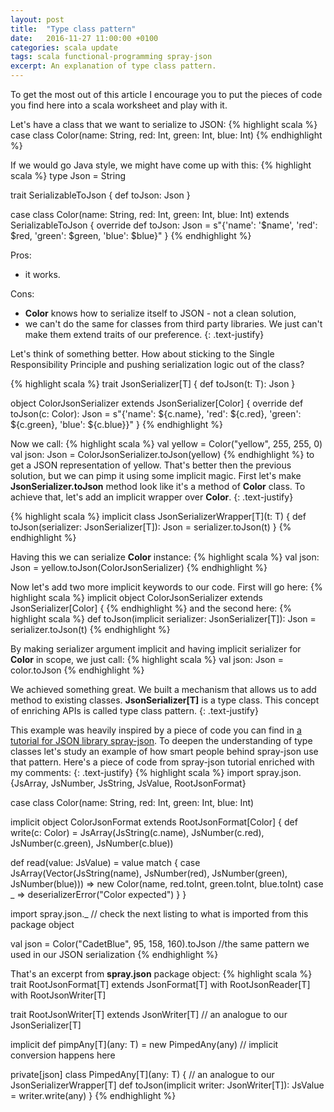 ```yaml
---
layout: post
title:  "Type class pattern"
date:   2016-11-27 11:00:00 +0100
categories: scala update
tags: scala functional-programming spray-json
excerpt: An explanation of type class pattern.
---
```

To get the most out of this article I encourage you to put the pieces of code you find here into a scala worksheet and play with it.


Let's have a class that we want to serialize to JSON:
{% highlight scala %}
case class Color(name: String, red: Int, green: Int, blue: Int)
{% endhighlight %}

If we would go Java style, we might have come up with this:
{% highlight scala %}
type Json = String

trait SerializableToJson {
  def toJson: Json
}

case class Color(name: String, red: Int, green: Int, blue: Int)
 extends SerializableToJson {
  override def toJson: Json =
    s"{'name': '$name', 'red': $red, 'green': $green, 'blue': $blue}"
}
{% endhighlight %}

Pros:
- it works.

Cons:
- **Color** knows how to serialize itself to JSON - not a clean solution,
- we can't do the same for classes from third party libraries. We just can't make them extend traits of our preference.
{: .text-justify}

Let's think of something better.
How about sticking to the Single Responsibility Principle and pushing serialization logic out of the class?

{% highlight scala %}
trait JsonSerializer[T] {
  def toJson(t: T): Json
}

object ColorJsonSerializer extends JsonSerializer[Color] {
  override def toJson(c: Color): Json =
    s"{'name': ${c.name}, 'red': ${c.red}, 'green': ${c.green}, 'blue': ${c.blue}}"
}
{% endhighlight %}

Now we call:
{% highlight scala %}
val yellow = Color("yellow", 255, 255, 0)
val json: Json = ColorJsonSerializer.toJson(yellow)
{% endhighlight %}
to get a JSON representation of yellow.
That's better then the previous solution, but we can pimp it using some implicit magic.
First let's make **JsonSerializer.toJson** method look like it's a method of **Color** class.
To achieve that, let's add an implicit wrapper over **Color**.
{: .text-justify}

{% highlight scala %}
implicit class JsonSerializerWrapper[T](t: T) {
  def toJson(serializer: JsonSerializer[T]): Json = serializer.toJson(t)
}
{% endhighlight %}

Having this we can serialize **Color** instance:
{% highlight scala %}
val json: Json = yellow.toJson(ColorJsonSerializer)
{% endhighlight %}

Now let's add two more implicit keywords to our code. First will go here:
{% highlight scala %}
implicit object ColorJsonSerializer extends JsonSerializer[Color] {
{% endhighlight %}
and the second here:
{% highlight scala %}
def toJson(implicit serializer: JsonSerializer[T]): Json = serializer.toJson(t)
{% endhighlight %}

By making serializer argument implicit and having implicit serializer for **Color** in scope, we just call:
{% highlight scala %}
val json: Json = color.toJson
{% endhighlight %}

We achieved something great.
We built a mechanism that allows us to add method to existing classes.
**JsonSerializer[T]** is a type class.
This concept of enriching APIs is called type class pattern.
{: .text-justify}

This example was heavily inspired by a piece of code you can find in [a tutorial for JSON library spray-json][spray-type-classes].
To deepen the understanding of type classes let's study an example of how smart people behind spray-json use that pattern.
Here's a piece of code from spray-json tutorial enriched with my comments:
{: .text-justify}
{% highlight scala %}
import spray.json.{JsArray, JsNumber, JsString, JsValue, RootJsonFormat}

case class Color(name: String, red: Int, green: Int, blue: Int)

implicit object ColorJsonFormat extends RootJsonFormat[Color] {
  def write(c: Color) = JsArray(JsString(c.name), JsNumber(c.red), JsNumber(c.green), JsNumber(c.blue))

  def read(value: JsValue) = value match {
    case JsArray(Vector(JsString(name), JsNumber(red), JsNumber(green), JsNumber(blue))) =>
      new Color(name, red.toInt, green.toInt, blue.toInt)
    case _ => deserializerError("Color expected")
   }
}

import spray.json._ // check the next listing to what is imported from this package object

val json = Color("CadetBlue", 95, 158, 160).toJson //the same pattern we used in our JSON serialization
{% endhighlight %}

That's an excerpt from **spray.json** package object:
{% highlight scala %}
trait RootJsonFormat[T] extends JsonFormat[T] with RootJsonReader[T] with RootJsonWriter[T]

trait RootJsonWriter[T] extends JsonWriter[T] // an analogue to our JsonSerializer[T]

implicit def pimpAny[T](any: T) = new PimpedAny(any) // implicit conversion happens here

private[json] class PimpedAny[T](any: T) { // an analogue to our JsonSerializerWrapper[T]
    def toJson(implicit writer: JsonWriter[T]): JsValue = writer.write(any)
}
{% endhighlight %}

[spray-type-classes]: https://github.com/spray/spray-json
